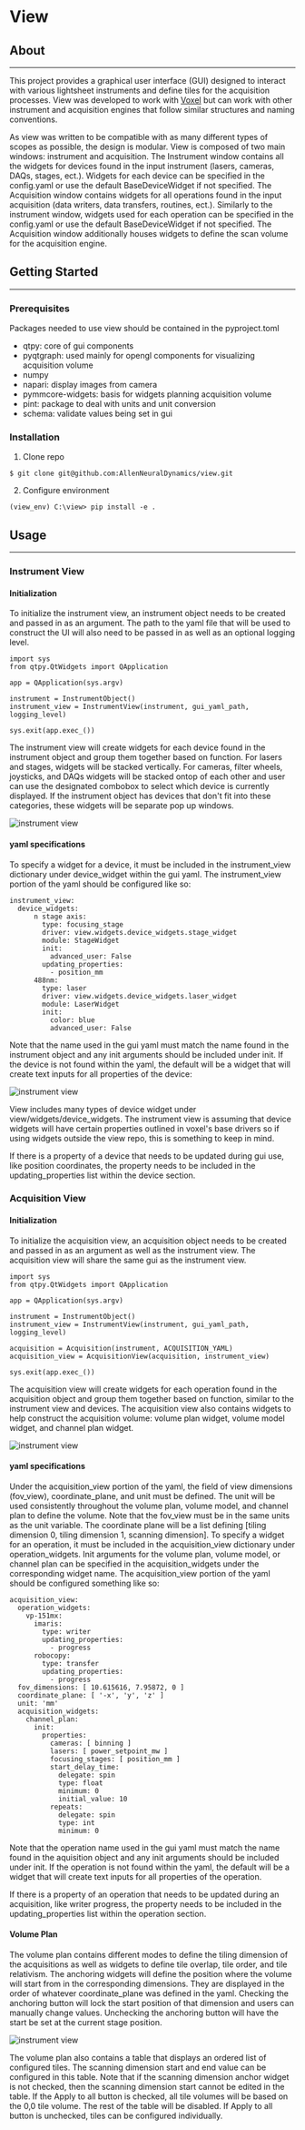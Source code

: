 # View

## About
___
This project provides a graphical user interface (GUI) designed to interact with various lightsheet instruments and define 
tiles for the acquisition processes. View was developed to work with [Voxel](https://github.com/AllenNeuralDynamics/voxel) but can work 
with other instrument and acquisition engines that follow similar structures and naming conventions. 

As view was written to be compatible with as many different types of scopes as possible, the design is modular. 
View is composed of two main windows: instrument and acquisition. The Instrument window contains all the widgets for 
devices found in the input instrument (lasers, cameras, DAQs, stages, ect.). Widgets for each device can be specified in 
the config.yaml or use the default BaseDeviceWidget if not specified. The Acquisition window contains widgets for all operations 
found in the input acquisition (data writers, data transfers, routines, ect.). Similarly to the instrument window, 
widgets used for each operation can be specified in the config.yaml or use the default BaseDeviceWidget if not specified. The 
Acquisition window additionally houses widgets to define the scan volume for the acquisition engine. 

## Getting Started
___
### Prerequisites
Packages needed to use view should be contained in the pyproject.toml
- qtpy: core of gui components
- pyqtgraph: used mainly for opengl components for visualizing acquisition volume
- numpy
- napari: display images from camera
- pymmcore-widgets: basis for widgets planning acquisition volume
- pint: package to deal with units and unit conversion
- schema: validate values being set in gui
### Installation
1. Clone repo
```commandline
$ git clone git@github.com:AllenNeuralDynamics/view.git
```
2. Configure environment
```commandline
(view_env) C:\view> pip install -e . 
```
## Usage 
___

### Instrument View
#### Initialization
To initialize the instrument view, an instrument object needs to be created and passed in as an argument. The path to 
the yaml file that will be used to construct the UI will also need to be passed in as well as an optional logging level.
```
import sys
from qtpy.QtWidgets import QApplication

app = QApplication(sys.argv)

instrument = InstrumentObject()
instrument_view = InstrumentView(instrument, gui_yaml_path, logging_level)

sys.exit(app.exec_())
```
The instrument view will create widgets for each device found in the instrument object and group them together based on function. 
For lasers and stages, widgets will be stacked vertically. For cameras, filter wheels, joysticks, and DAQs widgets will 
be stacked ontop of each other and user can use the designated combobox to select which device is currently displayed. 
If the instrument object has devices that don't fit into these categories, these widgets will be separate pop up windows. 

![instrument view](visuals/instrument_view.JPG)

#### yaml specifications
To specify a widget for a device, it must be included in the instrument_view dictionary under device_widget within the gui yaml.
The instrument_view portion of the yaml should be configured like so: 
```commandline
instrument_view:
  device_widgets:
      n stage axis:
        type: focusing_stage
        driver: view.widgets.device_widgets.stage_widget
        module: StageWidget
        init:
          advanced_user: False
        updating_properties:
          - position_mm
      488nm:
        type: laser
        driver: view.widgets.device_widgets.laser_widget
        module: LaserWidget
        init:
          color: blue
          advanced_user: False
```
Note that the name used in the gui yaml must match the name found in the instrument object and any init arguments should 
be included under init. If the device is not found within the yaml, the default will be a widget that will create text 
inputs for all properties of the device: 

![instrument view](visuals/laser_base_widget.png)

View includes many types of device widget under view/widgets/device_widgets. The instrument view is assuming that device 
widgets will have certain properties outlined in voxel's base drivers so if using widgets outside the view repo, this is 
something to keep in mind. 

If there is a property of a device that needs to be updated during gui use, like position coordinates, the property 
needs to be included in the updating_properties list within the device section. 

### Acquisition View
#### Initialization
To initialize the acquisition view, an acquisition object needs to be created and passed in as an argument as well as
the instrument view. The acquisition view will share the same gui as the instrument view.
```
import sys
from qtpy.QtWidgets import QApplication

app = QApplication(sys.argv)

instrument = InstrumentObject()
instrument_view = InstrumentView(instrument, gui_yaml_path, logging_level)

acquisition = Acquisition(instrument, ACQUISITION_YAML)
acquisition_view = AcquisitionView(acquisition, instrument_view)

sys.exit(app.exec_())
```

The acquisition view will create widgets for each operation found in the acquisition object and group them together 
based on function, similar to the instrument view and devices. The acquisition view also contains widgets to help 
construct the acquisition volume: volume plan widget, volume model widget, and channel plan widget. 

![instrument view](visuals/acquisition_view.JPG)

#### yaml specifications
Under the acquisition_view portion of the yaml, the field of view dimensions (fov_view), coordinate_plane, and unit 
must be defined. The unit will be used consistently throughout the volume plan, volume model, and  channel plan to 
define the volume. Note that the fov_view must be in the same units as the unit variable. The coordinate plane will be a 
list defining [tiling dimension 0, tiling dimension 1, scanning dimension]. To specify a widget for an 
operation, it must be included in the acquisition_view dictionary under operation_widgets. Init arguments for
the volume plan, volume model, or channel plan can be specified in the acquisition_widgets under the corresponding 
widget name. The acquisition_view portion of the yaml should be configured something like so: 
```commandline
acquisition_view:
  operation_widgets:
    vp-151mx:
      imaris:
        type: writer
        updating_properties:
          - progress
      robocopy:
        type: transfer
        updating_properties:
          - progress
  fov_dimensions: [ 10.615616, 7.95872, 0 ]
  coordinate_plane: [ '-x', 'y', 'z' ]
  unit: 'mm'
  acquisition_widgets:
    channel_plan:
      init:
        properties:
          cameras: [ binning ]
          lasers: [ power_setpoint_mw ]
          focusing_stages: [ position_mm ]
          start_delay_time:
            delegate: spin
            type: float
            minimum: 0
            initial_value: 10
          repeats:
            delegate: spin
            type: int
            minimum: 0
```
Note that the operation name used in the gui yaml must match the name found in the aquisition object and any init 
arguments should be included under init. If the operation is not found within the yaml, the default will be a widget 
that will create text inputs for all properties of the operation. 

If there is a property of an operation that needs to be updated during an acquisition, like writer progress, the property 
needs to be included in the updating_properties list within the operation section. 

#### Volume Plan
The volume plan contains different modes to define the tiling dimension of the acquisitions as well as widgets to define
tile overlap, tile order, and tile relativism. The anchoring widgets will define the position where the volume will
start from in the corresponding dimensions. They are displayed in the order of whatever coordinate_plane was defined in 
the yaml. Checking the anchoring button will lock the start position of that dimension and users can manually change 
values. Unchecking the anchoring button will have the start be set at the current stage position. 

![instrument view](visuals/anchor_widget.gif)

The volume plan also contains a table that displays an ordered list of configured tiles. The scanning dimension start 
and end value can be configured in this table. Note that if the scanning dimension anchor widget is not checked, then 
the scanning dimension start cannot be edited in the table. If the Apply to all button is checked, all tile volumes will
be based on the 0,0 tile volume. The rest of the table will be disabled. If Apply to all button is unchecked, tiles can 
be configured individually. 